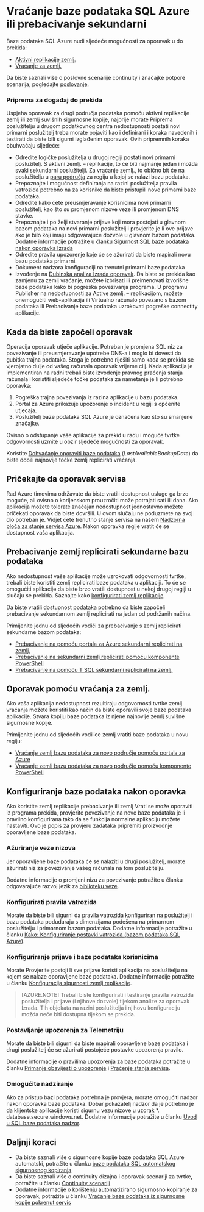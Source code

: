 <properties
   pageTitle="Oporavak Izrada baze podataka SQL | Microsoft Azure"
   description="Saznajte kako oporaviti baze podataka iz otkazivanja s Azure SQL replikacije baze podataka Active zemlj. – i mogućnosti zemlj vraćanja ili nedostupnosti regionalnog podatkovnog centra."
   services="sql-database"
   documentationCenter=""
   authors="CarlRabeler"
   manager="jhubbard"
   editor="monicar"/>

<tags
   ms.service="sql-database"
   ms.devlang="NA"
   ms.topic="article"
   ms.tgt_pltfrm="NA"
   ms.workload="NA"
   ms.date="10/13/2016"
   ms.author="carlrab"/>

# <a name="restore-an-azure-sql-database-or-failover-to-a-secondary"></a>Vraćanje baze podataka SQL Azure ili prebacivanje sekundarni

Baze podataka SQL Azure nudi sljedeće mogućnosti za oporavak u do prekida:

- [Aktivni replikacije zemlj.](sql-database-geo-replication-overview.md)
- [Vraćanje za zemlj.](sql-database-recovery-using-backups.md#point-in-time-restore)

Da biste saznali više o poslovne scenarije continuity i značajke potpore scenarija, pogledajte [poslovanje](sql-database-business-continuity.md).

### <a name="prepare-for-the-event-of-an-outage"></a>Priprema za događaj do prekida

Uspjeha oporavak za drugi područja podataka pomoću aktivni replikacije zemlj ili zemlj suvišnih sigurnosne kopije, najprije morate Priprema poslužitelju u drugom podatkovnog centra nedostupnosti postati novi primarni poslužitelj treba morate pojaviti kao i definirani i koraka navedenih i testirati da biste bili sigurni izglađenim oporavak. Ovih pripremnih koraka obuhvaćaju sljedeće:

- Odredite logičke poslužitelja u drugoj regiji postati novi primarni poslužitelj. S aktivni zemlj. – replikacije, to će biti najmanje jedan i možda svaki sekundarni poslužitelji. Za vraćanje zemlj., to obično bit će na poslužitelju u [paru područja](../best-practices-availability-paired-regions.md) za regiju u kojoj se nalazi bazu podataka.
- Prepoznajte i mogućnost definiranja na razini poslužitelja pravila vatrozida potrebno na za korisnike da biste pristupili nove primarni baze podataka.
- Odredite kako ćete preusmjeravanje korisnicima novi primarni poslužitelj, kao što su promjenom nizove veze ili promjenom DNS stavke.
- Prepoznajte i po želji stvaranje prijave koji mora postojati u glavnom bazom podataka na novi primarni poslužitelj i provjerite je li ove prijave ako je bilo koji imaju odgovarajuće dozvole u glavnom bazom podataka. Dodatne informacije potražite u članku [Sigurnost SQL baze podataka nakon oporavka Izrada](sql-database-geo-replication-security-config.md)
- Odredite pravila upozorenje koje će se ažurirati da biste mapirali novu bazu podataka primarni.
- Dokument nadzora konfiguraciji na trenutni primarni baze podataka
- Izvođenje na [Dubinska analiza Izrada oporavak](sql-database-disaster-recovery-drills.md). Da biste se prekida kao zamjenu za zemlj vraćanje, možete izbrisati ili preimenovati izvorišne baze podataka kako bi pogreška povezivanja programa. U programu Publisher na nedostupnosti za Active zemlj. – replikacijom, možete onemogućiti web-aplikacija ili Virtualno računalo povezano s bazom podataka ili Prebacivanje baze podataka uzrokovati pogreške connectity aplikacije.

## <a name="when-to-initiate-recovery"></a>Kada da biste započeli oporavak

Operacija oporavak utječe aplikacije. Potreban je promjena SQL niz za povezivanje ili preusmjeravanje upotrebe DNS-a i moglo bi dovesti do gubitka trajna podataka. Stoga je potrebno riješiti samo kada se prekida se vjerojatno dulje od vašeg računala oporavak vrijeme cilj. Kada aplikacija je implementiran na radni trebali biste izvođenje pravnog praćenja stanja računala i koristiti sljedeće točke podataka za nametanje je li potrebno oporavka:

1.  Pogreška trajna povezivanja iz razina aplikacije u bazu podataka.
2.  Portal za Azure prikazuje upozorenje o incident u regiji s općenite utjecaja.
3.  Poslužitelj baze podataka SQL Azure je označena kao što su smanjene značajke.

Ovisno o odstupanje vaše aplikacije za prekid u radu i moguće tvrtke odgovornosti uzmite u obzir sljedeće mogućnosti za oporavak.

Koristite [Dohvaćanje oporaviti baze podataka](https://msdn.microsoft.com/library/dn800985.aspx) (*LastAvailableBackupDate*) da biste dobili najnovije točke zemlj replicirati vraćanja.

## <a name="wait-for-service-recovery"></a>Pričekajte da oporavak servisa

Rad Azure timovima održavate da biste vratili dostupnost usluge ga brzo moguće, ali ovisno o korijenskom prouzročiti može potrajati sati ili dana.  Ako aplikacija možete tolerate značajan nedostupnost jednostavno možete pričekati oporavak da biste dovršili. U ovom slučaju ne poduzmete na svoj dio potreban je. Vidjet ćete trenutno stanje servisa na našem [Nadzorna ploča za stanje servisa Azure](https://azure.microsoft.com/status/). Nakon oporavka regije vratit će se dostupnost vaša aplikacija.

## <a name="failover-to-geo-replicated-secondary-database"></a>Prebacivanje zemlj replicirati sekundarne bazu podataka

Ako nedostupnost vaše aplikacije može uzrokovati odgovornosti tvrtke, trebali biste koristiti zemlj replicirati baze podataka u aplikaciji. To će se omogućiti aplikacije da biste brzo vratili dostupnost u nekoj drugoj regiji u slučaju se prekida. Saznajte kako [konfigurirati zemlj replikacije](sql-database-geo-replication-portal.md).

Da biste vratili dostupnost podataka potrebno da biste započeli prebacivanje sekundarnom zemlj replicirati na jedan od podržanih načina.

Primijenite jednu od sljedećih vodiči za prebacivanje s zemlj replicirati sekundarne bazom podataka:

- [Prebacivanje na pomoću portala za Azure sekundarni replicirati na zemlj.](sql-database-geo-replication-portal.md)
- [Prebacivanje na sekundarni zemlj replicirati pomoću komponente PowerShell](sql-database-geo-replication-powershell.md)
- [Prebacivanje na pomoću T SQL sekundarni replicirati na zemlj.](sql-database-geo-replication-transact-sql.md)

## <a name="recover-using-geo-restore"></a>Oporavak pomoću vraćanja za zemlj.

Ako vaša aplikacija nedostupnost rezultiraju odgovornosti tvrtke zemlj vraćanja možete koristiti kao način da biste oporavili svoje baze podataka aplikacije. Stvara kopiju baze podataka iz njene najnovije zemlj suvišne sigurnosne kopije.

Primijenite jednu od sljedećih vodilice zemlj vratiti baze podataka u novu regiju:

- [Vraćanje zemlj bazu podataka za novo područje pomoću portala za Azure](sql-database-geo-restore-portal.md)
- [Vraćanje zemlj bazu podataka za novo područje pomoću komponente PowerShell](sql-database-geo-restore-powershell.md)

## <a name="configure-your-database-after-recovery"></a>Konfiguriranje baze podataka nakon oporavka

Ako koristite zemlj replikacije prebacivanje ili zemlj Vrati se može oporaviti iz programa prekida, provjerite povezivanje na nove baze podataka je li pravilno konfigurirana tako da se funkcija normalne aplikaciju možete nastaviti. Ovo je popis za provjeru zadataka pripremiti proizvodnje oporavljene baze podataka.

### <a name="update-connection-strings"></a>Ažuriranje veze nizova

Jer oporavljene baze podataka će se nalaziti u drugi poslužitelj, morate ažurirati niz za povezivanje vašeg računala na tom poslužitelju.

Dodatne informacije o promjeni nizu za povezivanje potražite u članku odgovarajuće razvoj jezik za [biblioteku veze](sql-database-libraries.md).

### <a name="configure-firewall-rules"></a>Konfigurirati pravila vatrozida

Morate da biste bili sigurni da pravila vatrozida konfiguriran na poslužitelj i bazu podataka podudaraju s dimenzijama podešena na primarnom poslužitelju i primarnom bazom podataka. Dodatne informacije potražite u članku [Kako: Konfiguriranje postavki vatrozida (bazom podataka SQL Azure)](sql-database-configure-firewall-settings.md).


### <a name="configure-logins-and-database-users"></a>Konfiguriranje prijave i baze podataka korisnicima

Morate Provjerite postoji li sve prijave koristi aplikacija na poslužitelju na kojem se nalaze oporavljene baze podataka. Dodatne informacije potražite u članku [Konfiguracija sigurnosti zemlj replikacije](sql-database-geo-replication-security-config.md).

>[AZURE.NOTE] Trebali biste konfigurirati i testiranje pravila vatrozida poslužitelja i prijave (i njihove dozvole) tijekom analize za oporavak Izrada. Tih objekata na razini poslužitelja i njihovu konfiguraciju možda neće biti dostupna tijekom se prekida.

### <a name="setup-telemetry-alerts"></a>Postavljanje upozorenja za Telemetriju

Morate da biste bili sigurni da biste mapirali oporavljene baze podataka i drugi poslužitelj će se ažurirati postojeće postavke upozorenja pravilo.

Dodatne informacije o pravilima upozorenja za baze podataka potražite u članku [Primanje obavijesti o upozorenje](../monitoring-and-diagnostics/insights-receive-alert-notifications.md) i [Praćenje stanja servisa](../monitoring-and-diagnostics/insights-service-health.md).

### <a name="enable-auditing"></a>Omogućite nadziranje

Ako za pristup bazi podataka potrebna je provjera, morate omogućiti nadzor nakon oporavka baze podataka. Dobar pokazatelj nadzor da je potrebno je da klijentske aplikacije koristi sigurnu vezu nizove u uzorak *. database.secure.windows.net. Dodatne informacije potražite u članku [Uvod u SQL baze podataka nadzor](sql-database-auditing-get-started.md).


## <a name="next-steps"></a>Daljnji koraci

- Da biste saznali više o sigurnosne kopije baze podataka SQL Azure automatski, potražite u članku [baze podataka SQL automatskog sigurnosnog kopiranja](sql-database-automated-backups.md)
- Da biste saznali više o continuity dizajna i oporavak scenariji za tvrtke, potražite u članku [Continuity scenariji](sql-database-business-continuity.md)
- Dodatne informacije o korištenju automatizirano sigurnosno kopiranje za oporavak, potražite u članku [Vraćanje baze podataka iz sigurnosne kopije pokrenut servis](sql-database-recovery-using-backups.md)
